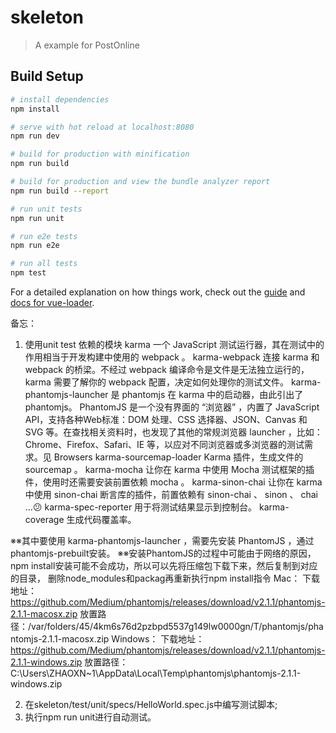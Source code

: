 # skeleton

> A example for PostOnline

## Build Setup

``` bash
# install dependencies
npm install

# serve with hot reload at localhost:8080
npm run dev

# build for production with minification
npm run build

# build for production and view the bundle analyzer report
npm run build --report

# run unit tests
npm run unit

# run e2e tests
npm run e2e

# run all tests
npm test
```

For a detailed explanation on how things work, check out the [guide](http://vuejs-templates.github.io/webpack/) and [docs for vue-loader](http://vuejs.github.io/vue-loader).

备忘：
1. 使用unit test 依赖的模块
karma 一个 JavaScript 测试运行器，其在测试中的作用相当于开发构建中使用的 webpack 。
karma-webpack 连接 karma 和 webpack 的桥梁。不经过 webpack 编译命令是文件是无法独立运行的， karma 需要了解你的 webpack 配置，决定如何处理你的测试文件。
karma-phantomjs-launcher 是 phantomjs 在 karma 中的启动器，由此引出了 phantomjs。 PhantomJS 是一个没有界面的 “浏览器” ，内置了 JavaScript API，支持各种Web标准：DOM 处理、CSS 选择器、JSON、Canvas 和 SVG 等。在查找相关资料时，也发现了其他的常规浏览器 launcher ，比如：Chrome、Firefox、Safari、IE 等，以应对不同浏览器或多浏览器的测试需求。见 Browsers
karma-sourcemap-loader Karma 插件，生成文件的 sourcemap 。
karma-mocha 让你在 karma 中使用 Mocha 测试框架的插件，使用时还需要安装前置依赖 mocha 。
karma-sinon-chai 让你在 karma 中使用 sinon-chai 断言库的插件，前置依赖有 sinon-chai 、 sinon 、 chai …:confused:
karma-spec-reporter 用于将测试结果显示到控制台。
karma-coverage 生成代码覆盖率。

※※其中要使用 karma-phantomjs-launcher ，需要先安装 PhantomJS ，通过 phantomjs-prebuilt安装。
※※安装PhantomJS的过程中可能由于网络的原因，npm install安装可能不会成功，所以可以先将压缩包下载下来，然后复制到对应的目录，
删除node_modules和packag再重新执行npm install指令
Mac：
下载地址：https://github.com/Medium/phantomjs/releases/download/v2.1.1/phantomjs-2.1.1-macosx.zip
放置路径：/var/folders/45/4km6s76d2pzbpd5537g149lw0000gn/T/phantomjs/phantomjs-2.1.1-macosx.zip
Windows：
下载地址： https://github.com/Medium/phantomjs/releases/download/v2.1.1/phantomjs-2.1.1-windows.zip
放置路径：C:\Users\ZHAOXN~1\AppData\Local\Temp\phantomjs\phantomjs-2.1.1-windows.zip

2. 在skeleton/test/unit/specs/HelloWorld.spec.js中编写测试脚本;
3. 执行npm run unit进行自动测试。
